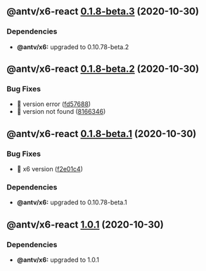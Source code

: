 ## @antv/x6-react [0.1.8-beta.3](https://github.com/antvis/x6/compare/@antv/x6-react@0.1.8-beta.2...@antv/x6-react@0.1.8-beta.3) (2020-10-30)





### Dependencies

* **@antv/x6:** upgraded to 0.10.78-beta.2

## @antv/x6-react [0.1.8-beta.2](https://github.com/antvis/x6/compare/@antv/x6-react@0.1.8-beta.1...@antv/x6-react@0.1.8-beta.2) (2020-10-30)


### Bug Fixes

* 🐛 version error ([fd57688](https://github.com/antvis/x6/commit/fd5768861fedda32d341c774f6e80da67646426f))
* 🐛 version not found ([8166346](https://github.com/antvis/x6/commit/8166346771f11ef5997a6e1ed376987408e57cde))

## @antv/x6-react [0.1.8-beta.1](https://github.com/antvis/x6/compare/@antv/x6-react@0.1.7...@antv/x6-react@0.1.8-beta.1) (2020-10-30)


### Bug Fixes

* 🐛 x6 version ([f2e01c4](https://github.com/antvis/x6/commit/f2e01c44a1f1acd9390c9de0b5ade913cfd8b03b))





### Dependencies

* **@antv/x6:** upgraded to 0.10.78-beta.1

## @antv/x6-react [1.0.1](https://github.com/antvis/x6/compare/@antv/x6-react@1.0.0...@antv/x6-react@1.0.1) (2020-10-30)





### Dependencies

* **@antv/x6:** upgraded to 1.0.1

